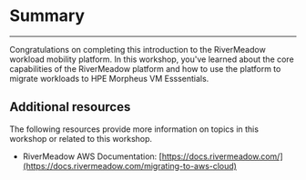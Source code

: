 # Summary
---
Congratulations on completing this introduction to the RiverMeadow workload mobility platform. In this workshop, you've learned about the core capabilities of the RiverMeadow platform and how to use the platform to migrate workloads to HPE Morpheus VM Esssentials.

## Additional resources

The following resources provide more information on topics in this workshop or related to this workshop.


* RiverMeadow AWS Documentation: [https://docs.rivermeadow.com/](https://docs.rivermeadow.com/migrating-to-aws-cloud)